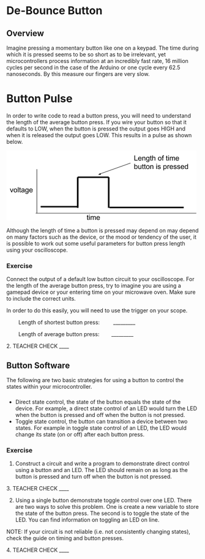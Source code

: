 # De-Bounce Button

## Overview

Imagine pressing a momentary button like one on a keypad. The time during which it is pressed seems to be so short as to be irrelevant, yet microcontrollers process information at an incredibly fast rate, 16 million cycles per second in the case of the Arduino or one cycle every 62.5 nanoseconds. By this measure our fingers are very slow.

# Button Pulse

In order to write code to read a button press, you will need to understand the length of the average button press. If you wire your button so that it defaults to LOW, when the button is pressed the output goes HIGH and when it is released the output goes LOW. This results in a pulse as shown below.

![](images/image66.png)

Although the length of time a button is pressed may depend on may depend on many factors such as the device, or the mood or tendency of the user, it is possible to work out some useful parameters for button press length using your oscilloscope.

### Exercise

Connect the output of a default low button circuit to your oscilloscope. For the length of the average button press, try to imagine you are using a gamepad device or your entering time on your microwave oven. Make sure to include the correct units.

In order to do this easily, you will need to use the trigger on your scope.  

        Length of shortest button press:         \_\_\_\_\_\_\_\_\_

        Length of average button press:        \_\_\_\_\_\_\_\_\_

2\. TEACHER CHECK \_\_\_\_

## Button Software

The following are two basic strategies for using a button to control the states within your microcontroller.

### 

  - Direct state control, the state of the button equals the state of the device. For example, a direct state control of an LED would turn the LED when the button is pressed and off when the button is not pressed.
  - Toggle state control, the button can transition a device between two states. For example in toggle state control of an LED, the LED would change its state (on or off) after each button press.

### Exercise

1.  Construct a circuit and write a program to demonstrate direct control using a button and an LED. The LED should remain on as long as the button is pressed and turn off when the button is not pressed.

3\. TEACHER CHECK \_\_\_\_

2.  Using a single button demonstrate toggle control over one LED. There are two ways to solve this problem. One is create a new variable to store the state of the button press. The second is to toggle the state of the LED. You can find information on toggling an LED on line.

NOTE: If your circuit is not reliable (i.e. not consistently changing states), check the guide on timing and button presses.

4\. TEACHER CHECK \_\_\_\_
